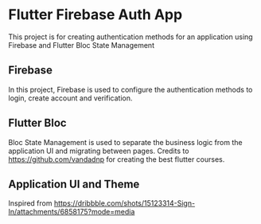 #  Flutter Firebase Auth App

This project is for creating authentication methods for an application using Firebase and Flutter Bloc State Management

## Firebase

In this project, Firebase is used to configure the authentication methods to login, create account and verification.

## Flutter Bloc

Bloc State Management is used to separate the business logic from the application UI and migrating between pages. Credits to https://github.com/vandadnp for creating the best flutter courses.

## Application UI and Theme

Inspired from https://dribbble.com/shots/15123314-Sign-In/attachments/6858175?mode=media 
